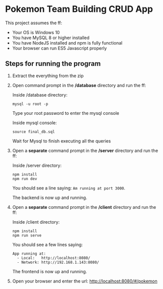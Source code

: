 # Pokemon Team Building CRUD App

This project assumes the ff:
* Your OS is Windows 10
* You have MySQL 8 or higher installed
* You have NodeJS installed and npm is fully functional
* Your browser can run ES5 Javascript properly


## Steps for running the program

1. Extract the everything from the zip

2. Open command prompt in the **/database** directory and run the ff:
   
   Inside /database directory:
   ```
   mysql -u root -p
   ```
   Type your root password to enter the mysql console  

   Inside mysql console:
   ```
   source final_db.sql
   ```
   Wait for Mysql to finish executing all the queries

3. Open a **separate** command prompt in the **/server** directory and run the ff:

   Inside /server directory:
   ```
   npm install
   npm run dev
   ```
   You should see a line saying: `Am running at port 3000`.

   The backend is now up and running.

4. Open a **separate** command prompt in the **/client** directory and run the ff:

   Inside /client directory:
   ```
   npm install
   npm run serve
   ```
   You should see a few lines saying: 
   ```
   App running at: 
     - Local:   http://localhost:8080/
     - Network: http://192.168.1.143:8080/
   ```

   The frontend is now up and running.

5. Open your browser and enter the url: <http://localhost:8080/#/pokemon>